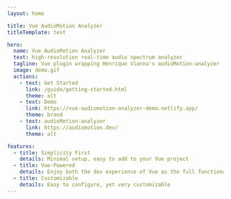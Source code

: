 ```yaml
---
layout: home

title: Vue AudioMotion Analyzer
titleTemplate: test

hero:
  name: Vue AudioMotion Analyzer
  text: high-resolution real-time audio spectrum analyzer
  tagline: Vue plugin wrapping Henrique Vianna's audioMotion-analyzer
  image: demo.gif
  actions:
    - text: Get Started
      link: /guide/getting-started.html
      theme: alt
    - text: Demo
      link: https://vue-audiomotion-analyzer-demo.netlify.app/
      theme: brand
    - text: audioMotion-analyzer
      link: https://audiomotion.dev/
      theme: alt

features:
  - title: Simplicity First
    details: Minimal setup, easy to add to your Vue project
  - title: Vue-Powered
    details: Enjoy both the dev experience of Vue as the full functionality of the audioMotion Analyzer
  - title: Customizable
    details: Easy to configure, yet very customizable
---
```

